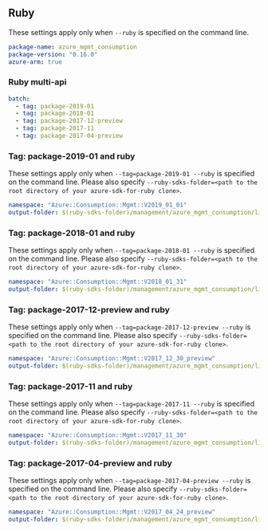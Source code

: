 ## Ruby

These settings apply only when `--ruby` is specified on the command line.

``` yaml
package-name: azure_mgmt_consumption
package-version: "0.16.0"
azure-arm: true
```

### Ruby multi-api

``` yaml $(ruby) && $(multiapi)
batch:
  - tag: package-2019-01
  - tag: package-2018-01
  - tag: package-2017-12-preview
  - tag: package-2017-11
  - tag: package-2017-04-preview
```

### Tag: package-2019-01 and ruby

These settings apply only when `--tag=package-2019-01 --ruby` is specified on the command line.
Please also specify `--ruby-sdks-folder=<path to the root directory of your azure-sdk-for-ruby clone>`.

``` yaml $(tag) == 'package-2019-01' && $(ruby)
namespace: "Azure::Consumption::Mgmt::V2019_01_01"
output-folder: $(ruby-sdks-folder)/management/azure_mgmt_consumption/lib
```

### Tag: package-2018-01 and ruby

These settings apply only when `--tag=package-2018-01 --ruby` is specified on the command line.
Please also specify `--ruby-sdks-folder=<path to the root directory of your azure-sdk-for-ruby clone>`.

``` yaml $(tag) == 'package-2018-01' && $(ruby)
namespace: "Azure::Consumption::Mgmt::V2018_01_31"
output-folder: $(ruby-sdks-folder)/management/azure_mgmt_consumption/lib
```

### Tag: package-2017-12-preview and ruby

These settings apply only when `--tag=package-2017-12-preview --ruby` is specified on the command line.
Please also specify `--ruby-sdks-folder=<path to the root directory of your azure-sdk-for-ruby clone>`.

``` yaml $(tag) == 'package-2017-12-preview' && $(ruby)
namespace: "Azure::Consumption::Mgmt::V2017_12_30_preview"
output-folder: $(ruby-sdks-folder)/management/azure_mgmt_consumption/lib
```

### Tag: package-2017-11 and ruby

These settings apply only when `--tag=package-2017-11 --ruby` is specified on the command line.
Please also specify `--ruby-sdks-folder=<path to the root directory of your azure-sdk-for-ruby clone>`.

``` yaml $(tag) == 'package-2017-11' && $(ruby)
namespace: "Azure::Consumption::Mgmt::V2017_11_30"
output-folder: $(ruby-sdks-folder)/management/azure_mgmt_consumption/lib
```

### Tag: package-2017-04-preview and ruby

These settings apply only when `--tag=package-2017-04-preview --ruby` is specified on the command line.
Please also specify `--ruby-sdks-folder=<path to the root directory of your azure-sdk-for-ruby clone>`.

``` yaml $(tag) == 'package-2017-04-preview' && $(ruby)
namespace: "Azure::Consumption::Mgmt::V2017_04_24_preview"
output-folder: $(ruby-sdks-folder)/management/azure_mgmt_consumption/lib
```

